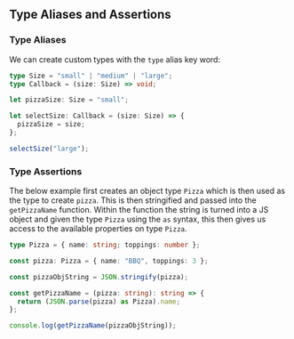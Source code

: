 ## Type Aliases and Assertions

### Type Aliases

We can create custom types with the `type` alias key word:

```ts
type Size = "small" | "medium" | "large";
type Callback = (size: Size) => void;

let pizzaSize: Size = "small";

let selectSize: Callback = (size: Size) => {
  pizzaSize = size;
};

selectSize("large");
```

### Type Assertions

The below example first creates an object type `Pizza` which is then used as the type to create `pizza`.
This is then stringified and passed into the `getPizzaName` function.
Within the function the string is turned into a JS object and given the type `Pizza` using the `as` syntax, this then gives us access to the available properties on type `Pizza`.

```ts
type Pizza = { name: string; toppings: number };

const pizza: Pizza = { name: "BBQ", toppings: 3 };

const pizzaObjString = JSON.stringify(pizza);

const getPizzaName = (pizza: string): string => {
  return (JSON.parse(pizza) as Pizza).name;
};

console.log(getPizzaName(pizzaObjString));
```
